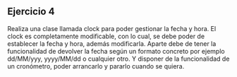 ## Ejercicio 4
Realiza una clase llamada clock para poder gestionar la fecha y hora. El clock es
completamente modificable, con lo cual, se debe poder de establecer la fecha y hora,
además modificarla. Aparte debe de tener la funcionalidad de devolver la fecha según
un formato concreto por ejemplo dd/MM/yyy, yyyy/MM/dd o cualquier otro. Y
disponer de la funcionalidad de un cronómetro, poder arrancarlo y pararlo cuando se
quiera. 